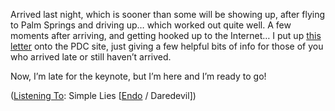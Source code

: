 Arrived last night, which is sooner than some will be showing up, after flying to Palm Springs and driving up&#8230; which worked out quite well. A few moments after arriving, and getting hooked up to the Internet&#8230; I put up [this letter](http://msdn.microsoft.com/events/pdc/letter.aspx) onto the PDC site, just giving a few helpful bits of info for those of you who arrived late or still haven&#8217;t arrived.

Now, I&#8217;m late for the keynote, but I&#8217;m here and I&#8217;m ready to go!

<div class="media">
  (<a href="http://msdn.microsoft.com/library/en-us/dncodefun/html/code4fun04252003.asp" class="broken_link">Listening To</a>: Simple Lies [<a href="http://www.windowsmedia.com/mg/search.asp?srch=Endo">Endo</a> / Daredevil])
</div>